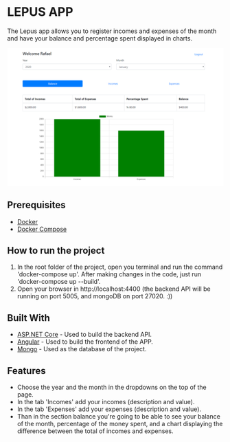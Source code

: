 # LEPUS APP

The Lepus app allows you to register incomes and expenses of the month and have your balance and percentage spent displayed in charts. 

![Logo of Lepus App](/APP/src/assets/images/lepusapp.PNG)

## Prerequisites
* [Docker](https://www.docker.com/products/docker-desktop)
* [Docker Compose](https://docs.docker.com/compose/install/)

## How to run the project
1. In the root folder of the project, open you terminal and run the command 'docker-compose up'. After making changes in the code, just run 'docker-compose up --build'.
2. Open your browser in http://localhost:4400 (the backend API will be running on port 5005, and mongoDB on port 27020. :))
 
## Built With
* [ASP.NET Core](https://docs.microsoft.com/pt-br/aspnet/core/?view=aspnetcore-3.1) - Used to build the backend API.
* [Angular](https://angular.io/) - Used to build the frontend of the APP.
* [Mongo](https://www.mongodb.com/) - Used as the database of the project.

## Features

* Choose the year and the month in the dropdowns on the top of the page.
* In the tab 'Incomes' add your incomes (description and value).
* In the tab 'Expenses' add your expenses (description and value).
* Than in the section balance you're going to be able to see your balance of the month, percentage of the money spent, and a chart displaying the difference between the total of incomes and expenses.

 